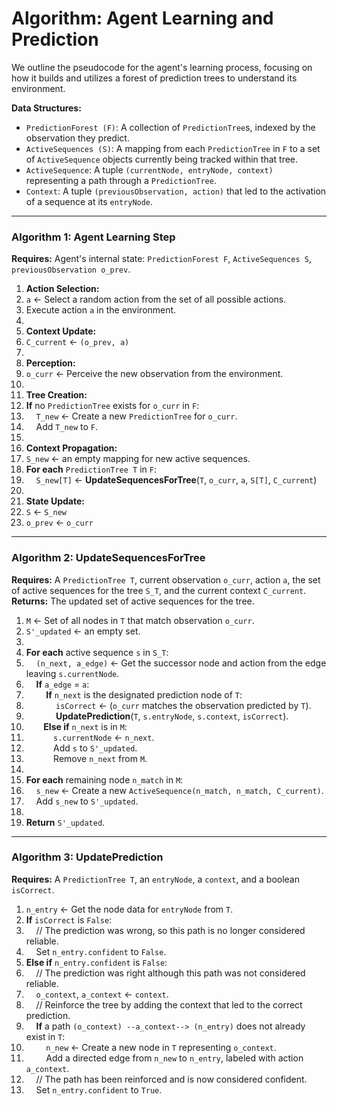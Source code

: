 # Algorithm: Agent Learning and Prediction

We outline the pseudocode for the agent's learning process, focusing on how it builds and utilizes a forest of prediction trees to understand its environment.

**Data Structures:**

*   `PredictionForest (F)`: A collection of `PredictionTree`s, indexed by the observation they predict.
*   `ActiveSequences (S)`: A mapping from each `PredictionTree` in `F` to a set of `ActiveSequence` objects currently being tracked within that tree.
*   `ActiveSequence`: A tuple `(currentNode, entryNode, context)` representing a path through a `PredictionTree`.
*   `Context`: A tuple `(previousObservation, action)` that led to the activation of a sequence at its `entryNode`.

---

### **Algorithm 1: Agent Learning Step**

**Requires:** Agent's internal state: `PredictionForest F`, `ActiveSequences S`, `previousObservation o_prev`.

1.  **Action Selection:**
2.  `a` ← Select a random action from the set of all possible actions.
3.  Execute action `a` in the environment.
4.  
5.  **Context Update:**
6.  `C_current` ← `(o_prev, a)`
7.  
8.  **Perception:**
9.  `o_curr` ← Perceive the new observation from the environment.
10. 
11. **Tree Creation:**
12. **If** no `PredictionTree` exists for `o_curr` in `F`:
13. &nbsp;&nbsp;&nbsp;&nbsp;`T_new` ← Create a new `PredictionTree` for `o_curr`.
14. &nbsp;&nbsp;&nbsp;&nbsp;Add `T_new` to `F`.
15. 
16. **Context Propagation:**
17. `S_new` ← an empty mapping for new active sequences.
18. **For each** `PredictionTree T` in `F`:
19. &nbsp;&nbsp;&nbsp;&nbsp;`S_new[T]` ← **UpdateSequencesForTree**(`T`, `o_curr`, `a`, `S[T]`, `C_current`)
20. 
21. **State Update:**
22. `S` ← `S_new`
23. `o_prev` ← `o_curr`

---

### **Algorithm 2: UpdateSequencesForTree**

**Requires:** A `PredictionTree T`, current observation `o_curr`, action `a`, the set of active sequences for the tree `S_T`, and the current context `C_current`.
**Returns:** The updated set of active sequences for the tree.

1.  `M` ← Set of all nodes in `T` that match observation `o_curr`.
2.  `S'_updated` ← an empty set.
3.  
4.  **For each** active sequence `s` in `S_T`:
5.  &nbsp;&nbsp;&nbsp;&nbsp;`(n_next, a_edge)` ← Get the successor node and action from the edge leaving `s.currentNode`.
6.  &nbsp;&nbsp;&nbsp;&nbsp;**If** `a_edge` = `a`:
7.  &nbsp;&nbsp;&nbsp;&nbsp;&nbsp;&nbsp;&nbsp;&nbsp;**If** `n_next` is the designated prediction node of `T`:
8.  &nbsp;&nbsp;&nbsp;&nbsp;&nbsp;&nbsp;&nbsp;&nbsp;&nbsp;&nbsp;&nbsp;&nbsp;`isCorrect` ← (`o_curr` matches the observation predicted by `T`).
9.  &nbsp;&nbsp;&nbsp;&nbsp;&nbsp;&nbsp;&nbsp;&nbsp;&nbsp;&nbsp;&nbsp;&nbsp;**UpdatePrediction**(`T`, `s.entryNode`, `s.context`, `isCorrect`).
10. &nbsp;&nbsp;&nbsp;&nbsp;&nbsp;&nbsp;&nbsp;**Else if** `n_next` is in `M`:
11. &nbsp;&nbsp;&nbsp;&nbsp;&nbsp;&nbsp;&nbsp;&nbsp;&nbsp;&nbsp;&nbsp;`s.currentNode` ← `n_next`.
12. &nbsp;&nbsp;&nbsp;&nbsp;&nbsp;&nbsp;&nbsp;&nbsp;&nbsp;&nbsp;&nbsp;Add `s` to `S'_updated`.
13. &nbsp;&nbsp;&nbsp;&nbsp;&nbsp;&nbsp;&nbsp;&nbsp;&nbsp;&nbsp;&nbsp;Remove `n_next` from `M`.
14. 
15. **For each** remaining node `n_match` in `M`:
16. &nbsp;&nbsp;&nbsp;&nbsp;`s_new` ← Create a new `ActiveSequence(n_match, n_match, C_current)`.
17. &nbsp;&nbsp;&nbsp;&nbsp;Add `s_new` to `S'_updated`.
18. 
19. **Return** `S'_updated`.

---

### **Algorithm 3: UpdatePrediction**

**Requires:** A `PredictionTree T`, an `entryNode`, a `context`, and a boolean `isCorrect`.

1.  `n_entry` ← Get the node data for `entryNode` from `T`.
2.  **If** `isCorrect` is `False`:
3.  &nbsp;&nbsp;&nbsp;&nbsp;// The prediction was wrong, so this path is no longer considered reliable.
4.  &nbsp;&nbsp;&nbsp;&nbsp;Set `n_entry.confident` to `False`.
5.  **Else if** `n_entry.confident` is `False`:
6.  &nbsp;&nbsp;&nbsp;&nbsp;// The prediction was right although this path was not considered reliable.
7.  &nbsp;&nbsp;&nbsp;&nbsp;`o_context`, `a_context` ← `context`.
8.  &nbsp;&nbsp;&nbsp;&nbsp;// Reinforce the tree by adding the context that led to the correct prediction.
9.  &nbsp;&nbsp;&nbsp;&nbsp;**If** a path `(o_context) --a_context--> (n_entry)` does not already exist in `T`:
10.  &nbsp;&nbsp;&nbsp;&nbsp;&nbsp;&nbsp;&nbsp;&nbsp;`n_new` ← Create a new node in `T` representing `o_context`.
11. &nbsp;&nbsp;&nbsp;&nbsp;&nbsp;&nbsp;&nbsp;&nbsp;Add a directed edge from `n_new` to `n_entry`, labeled with action `a_context`.
12. &nbsp;&nbsp;&nbsp;&nbsp;// The path has been reinforced and is now considered confident.
13. &nbsp;&nbsp;&nbsp;&nbsp;Set `n_entry.confident` to `True`.